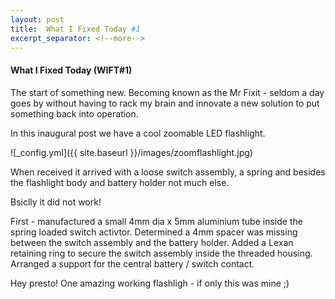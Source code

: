 ```yaml
---
layout: post
title:  What I Fixed Today #1
excerpt_separator: <!--more-->
---
```


#### What I Fixed Today (WIFT#1)

The start of something new.
Becoming known as the Mr Fixit - seldom a day goes by without having to rack my 
brain and innovate a new solution to put something back into operation.

In this inaugural post we have a cool zoomable LED flashlight.

![_config.yml]({{ site.baseurl }}/images/zoomflashlight.jpg)

When received it arrived with a loose switch assembly, a spring and besides the 
flashlight body and battery holder not much else.

Bsiclly it did not work!

First - manufactured a small 4mm dia x 5mm aluminium tube inside the spring loaded
switch activtor.
Determined a 4mm spacer was missing between the switch assembly and the battery holder.
Added a Lexan retaining ring to secure the switch assembly inside the threaded housing.
Arranged a support for the central battery / switch contact.

Hey presto! One amazing working flashligh - if only this was mine ;)  

 


